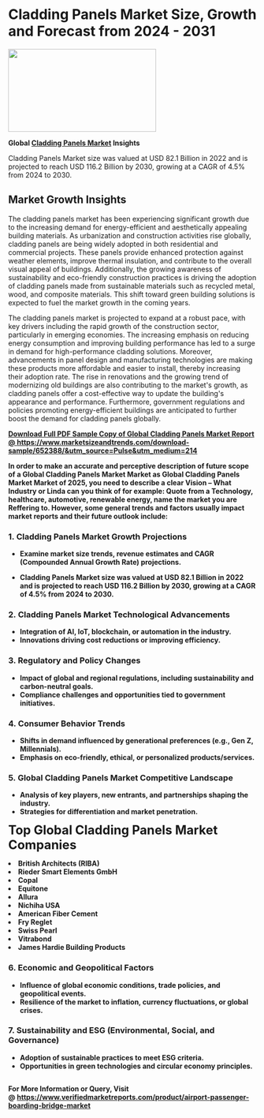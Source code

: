 <H1>Cladding Panels Market Size, Growth and Forecast from 2024 - 2031</H1><img class="aligncenter size-medium wp-image-584254" src="https://thirdeyenews.in/wp-content/uploads/2024/09/Global-Market-Research-300x168.jpeg" alt="" width="300" height="168" /><p><strong>Global&nbsp;<a href="https://www.marketsizeandtrends.com/download-sample/652388/&amp;utm_source=Pulse&amp;utm_medium=214">Cladding Panels Market</a> Insights</strong></p><p>Cladding Panels Market size was valued at USD 82.1 Billion in 2022 and is projected to reach USD 116.2 Billion by 2030, growing at a CAGR of 4.5% from 2024 to 2030.</p><p><h2>Market Growth Insights</h2> <p>The cladding panels market has been experiencing significant growth due to the increasing demand for energy-efficient and aesthetically appealing building materials. As urbanization and construction activities rise globally, cladding panels are being widely adopted in both residential and commercial projects. These panels provide enhanced protection against weather elements, improve thermal insulation, and contribute to the overall visual appeal of buildings. Additionally, the growing awareness of sustainability and eco-friendly construction practices is driving the adoption of cladding panels made from sustainable materials such as recycled metal, wood, and composite materials. This shift toward green building solutions is expected to fuel the market growth in the coming years.</p> <p><strong><a href="#"></a></strong></p> <p>The cladding panels market is projected to expand at a robust pace, with key drivers including the rapid growth of the construction sector, particularly in emerging economies. The increasing emphasis on reducing energy consumption and improving building performance has led to a surge in demand for high-performance cladding solutions. Moreover, advancements in panel design and manufacturing technologies are making these products more affordable and easier to install, thereby increasing their adoption rate. The rise in renovations and the growing trend of modernizing old buildings are also contributing to the market's growth, as cladding panels offer a cost-effective way to update the building's appearance and performance. Furthermore, government regulations and policies promoting energy-efficient buildings are anticipated to further boost the demand for cladding panels globally.</p> <p><strong><a href="#"></p><p><span class=""><strong>Download Full PDF Sample Copy of Global Cladding Panels Market Report</strong> @ <a href="https://www.marketsizeandtrends.com/download-sample/652388/&amp;utm_source=Pulse&amp;utm_medium=214" target="_blank">https://www.marketsizeandtrends.com/download-sample/652388/&amp;utm_source=Pulse&amp;utm_medium=214</a></span></p><p>In order to make an accurate and perceptive description of future scope of a Global&nbsp;Cladding Panels Market Market as Global&nbsp;Cladding Panels Market Market of 2025, you need to describe a clear Vision &ndash; What Industry or Linda can you think of for example: Quote from a Technology, healthcare, automotive, renewable energy, name the market you are Reffering to. However, some general trends and factors usually impact market reports and their future outlook include:</p><h3>1.&nbsp;<strong>Cladding Panels Market Growth Projections</strong></h3><ul><li>Examine market size trends, revenue estimates and CAGR (Compounded Annual Growth Rate) projections.</li><li><p>Cladding Panels Market size was valued at USD 82.1 Billion in 2022 and is projected to reach USD 116.2 Billion by 2030, growing at a CAGR of 4.5% from 2024 to 2030.</p></li></ul><h3>2.&nbsp;<strong>Cladding Panels Market Technological Advancements</strong></h3><ul><li>Integration of AI, IoT, blockchain, or automation in the industry.</li><li>Innovations driving cost reductions or improving efficiency.</li></ul><h3>3.&nbsp;<strong>Regulatory and Policy Changes</strong></h3><ul><li>Impact of global and regional regulations, including sustainability and carbon-neutral goals.</li><li>Compliance challenges and opportunities tied to government initiatives.</li></ul><h3>4.&nbsp;<strong>Consumer Behavior Trends</strong></h3><ul><li>Shifts in demand influenced by generational preferences (e.g., Gen Z, Millennials).</li><li>Emphasis on eco-friendly, ethical, or personalized products/services.</li></ul><h3>5.&nbsp;<strong>Global Cladding Panels Market Competitive Landscape</strong></h3><ul><li>Analysis of key players, new entrants, and partnerships shaping the industry.</li><li>Strategies for differentiation and market penetration.</li></ul><p data-pm-slice="1 1 []"><span style="color: inherit; font-family: inherit; font-size: 25px;">Top Global Cladding Panels Market Companies</span></p><div class="" data-test-id=""><p><li>British Architects (RIBA)</li><li> Rieder Smart Elements GmbH</li><li> Copal</li><li> Equitone</li><li> Allura</li><li> Nichiha USA</li><li> American Fiber Cement</li><li> Fry Reglet</li><li> Swiss Pearl</li><li> Vitrabond</li><li> James Hardie Building Products</li></p></div><h3>6.&nbsp;<strong>Economic and Geopolitical Factors</strong></h3><ul><li>Influence of global economic conditions, trade policies, and geopolitical events.</li><li>Resilience of the market to inflation, currency fluctuations, or global crises.</li></ul><h3>7.&nbsp;<strong>Sustainability and ESG (Environmental, Social, and Governance)</strong></h3><ul><li>Adoption of sustainable practices to meet ESG criteria.</li><li>Opportunities in green technologies and circular economy principles.</li></ul><h2><strong style="font-size: 14px;">For More Information or Query, Visit @&nbsp;</strong><a style="background-color: #ffffff; font-size: 14px;" href="https://www.marketsizeandtrends.com/report/cladding-panels-market/" target="_blank">https://www.verifiedmarketreports.com/product/airport-passenger-boarding-bridge-market</a></h2>
